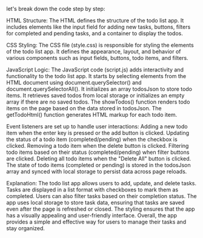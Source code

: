 let's break down the code step by step:

HTML Structure:
The HTML defines the structure of the todo list app.
It includes elements like the input field for adding new tasks, buttons, filters for completed and pending tasks, and a container to display the todos.

CSS Styling: 
The CSS file (style.css) is responsible for styling the elements of the todo list app. 
It defines the appearance, layout, and behavior of various components such as input fields, buttons, todo items, and filters.

JavaScript Logic:
The JavaScript code (script.js) adds interactivity and functionality to the todo list app. 
It starts by selecting elements from the HTML document using document.querySelector() and document.querySelectorAll().
It initializes an array todosJson to store todo items. It retrieves saved todos from local storage or initializes an empty array if there are no saved todos. 
The showTodos() function renders todo items on the page based on the data stored in todosJson.
The getTodoHtml() function generates HTML markup for each todo item.

Event listeners are set up to handle user interactions:
Adding a new todo item when the enter key is pressed or the add button is clicked.
Updating the status of a todo item (completed/pending) when the checkbox is clicked.
Removing a todo item when the delete button is clicked. Filtering todo items based on their status (completed/pending) when filter buttons are clicked.
Deleting all todo items when the "Delete All" button is clicked. 
The state of todo items (completed or pending) is stored in the todosJson array and synced with local storage to persist data across page reloads.




Explanation: 
The todo list app allows users to add, update, and delete tasks. Tasks are displayed in a list format with checkboxes to mark them as completed. 
Users can also filter tasks based on their completion status.
The app uses local storage to store task data, ensuring that tasks are saved even after the page is refreshed or closed.
The styling ensures that the app has a visually appealing and user-friendly interface.
Overall, the app provides a simple and effective way for users to manage their tasks and stay organized. 



